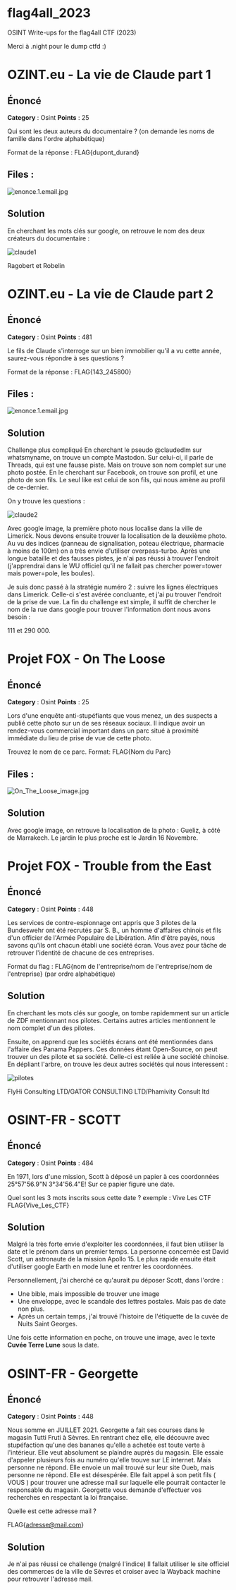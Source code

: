 # flag4all_2023
OSINT Write-ups for the flag4all CTF (2023)

Merci à .night pour le dump ctfd :)

# OZINT.eu - La vie de Claude part 1
## Énoncé
**Category** : Osint
**Points** : 25

Qui sont les deux auteurs du documentaire ? (on demande les noms de famille dans l'ordre alphabétique)  

Format de la réponse : FLAG{dupont_durand} 

## Files : 
![enonce.1.email.jpg](images/enonce.1.email.jpg)

## Solution
En cherchant les mots clés sur google, on retrouve le nom des deux créateurs du documentaire : 

![claude1](images/claude1.png)

Ragobert et Robelin 

# OZINT.eu - La vie de Claude part 2
## Énoncé

**Category** : Osint
**Points** : 481

Le fils de Claude s'interroge sur un bien immobilier qu'il a vu cette année, saurez-vous répondre à ses questions ?  

Format de la réponse : FLAG{143_245800}

## Files : 
![enonce.1.email.jpg](images/enonce.1.email.jpg)

## Solution
Challenge plus compliqué
En cherchant le pseudo @claudedlm sur whatsmyname, on trouve un compte Mastodon. Sur celui-ci, il parle de Threads, qui est une fausse piste. Mais on trouve son nom complet sur une photo postée. En le cherchant sur Facebook, on trouve son profil, et une photo de son fils. Le seul like est celui de son fils, qui nous amène au profil de ce-dernier.

On y trouve les questions :

![claude2](images/claude2.png)

Avec google image, la première photo nous localise dans la ville de Limerick. Nous devons ensuite trouver la localisation de la deuxième photo. Au vu des indices (panneau de signalisation, poteau électrique, pharmacie à moins de 100m) on a très envie d'utiliser overpass-turbo. Après une longue bataille et des fausses pistes, je n'ai pas réussi à trouver l'endroit (j'apprendrai dans le WU officiel qu'il ne fallait pas chercher power=tower mais power=pole, les boules).

Je suis donc passé à la stratégie numéro 2 : suivre les lignes électriques dans Limerick. Celle-ci s'est avérée concluante, et j'ai pu trouver l'endroit de la prise de vue. La fin du challenge est simple, il suffit de chercher le nom de la rue dans google pour trouver l'information dont nous avons besoin :

111 et 290 000.

# Projet FOX - On The Loose
## Énoncé
**Category** : Osint
**Points** : 25

Lors d'une enquête anti-stupéfiants que vous menez, un des suspects a publié cette photo sur un de ses réseaux sociaux. 
Il indique avoir un rendez-vous commercial important dans un parc situé à proximité immédiate du lieu de prise de vue de cette photo. 

Trouvez le nom de ce parc.
Format: FLAG{Nom du Parc}

## Files : 
![On_The_Loose_image.jpg](images/On_The_Loose_image.jpg)

## Solution

Avec google image, on retrouve la localisation de la photo : Gueliz, à côté de Marrakech. Le jardin le plus proche est le Jardin 16 Novembre.

# Projet FOX - Trouble from the East
## Énoncé
**Category** : Osint
**Points** : 448

Les services de contre-espionnage ont appris que 3 pilotes de la Bundeswehr ont été recrutés par S. B., un homme d'affaires chinois et fils d'un officier de l'Armée Populaire de Libération. 
Afin d'être payés, nous savons qu'ils ont chacun établi une société écran. 
Vous avez pour tâche de retrouver l'identité de chacune de ces entreprises. 

Format du flag : FLAG{nom de l'entreprise/nom de l'entreprise/nom de l'entreprise} (par ordre alphabétique)

## Solution

En cherchant les mots clés sur google, on tombe rapidemment sur un article de ZDF mentionnant nos pilotes. Certains autres articles mentionnent le nom complet d'un des pilotes.

Ensuite, on apprend que les sociétés écrans ont été mentionnées dans l'affaire des Panama Pappers. Ces données étant Open-Source, on peut trouver un des pilote et sa société. Celle-ci est reliée à une société chinoise. En dépliant l'arbre, on trouve les deux autres sociétés qui nous interessent :

![pilotes](images/pilotes.png)

FlyHi Consulting LTD/GATOR CONSULTING LTD/Phamivity Consult ltd

# OSINT-FR - SCOTT
## Énoncé
**Category** : Osint
**Points** : 484

En 1971, lors d'une mission, Scott à déposé un papier à ces coordonnées 25°57'56.9"N 3°34'56.4"E!
Sur ce papier figure une date.

Quel sont les 3 mots inscrits sous cette date ?
exemple : Vive Les CTF 
          FLAG{Vive_Les_CTF}

## Solution

Malgré la très forte envie d'exploiter les coordonnées, il faut bien utiliser la date et le prénom dans un premier temps. La personne concernée est David Scott, un astronaute de la mission Apollo 15. Le plus rapide ensuite était d'utiliser google Earth en mode lune et rentrer les coordonnées.

Personnellement, j'ai cherché ce qu'aurait pu déposer Scott, dans l'ordre :
- Une bible, mais impossible de trouver une image
- Une enveloppe, avec le scandale des lettres postales. Mais pas de date non plus.
- Après un certain temps, j'ai trouvé l'histoire de l'étiquette de la cuvée de Nuits Saint Georges.

Une fois cette information en poche, on trouve une image, avec le texte **Cuvée Terre Lune** sous la date.

# OSINT-FR - Georgette
## Énoncé 
**Category** : Osint
**Points** : 448

Nous somme en JUILLET 2021.
Georgette a fait ses courses dans le magasin Tutti Fruti à Sèvres.
En rentrant chez elle, elle découvre avec stupéfaction qu'une des bananes qu'elle a achetée est toute verte à l'intérieur.
Elle veut absolument se plaindre auprès du magasin.
Elle essaie d'appeler plusieurs fois au numéro qu'elle trouve sur LE internet. Mais personne ne répond.
Elle envoie un mail trouvé sur leur site Oueb, mais personne ne répond.
Elle est désespérée. 
Elle fait appel à son petit fils ( VOUS ) pour trouver une adresse mail sur laquelle elle pourrait contacter le responsable du magasin.
Georgette vous demande d'effectuer vos recherches en respectant la loi française.

Quelle est cette adresse mail ?

FLAG{adresse@mail.com}

## Solution

Je n'ai pas réussi ce challenge (malgré l'indice)
Il fallait utiliser le site officiel des commerces de la ville de Sèvres et croiser avec la Wayback machine pour retrouver l'adresse mail.
